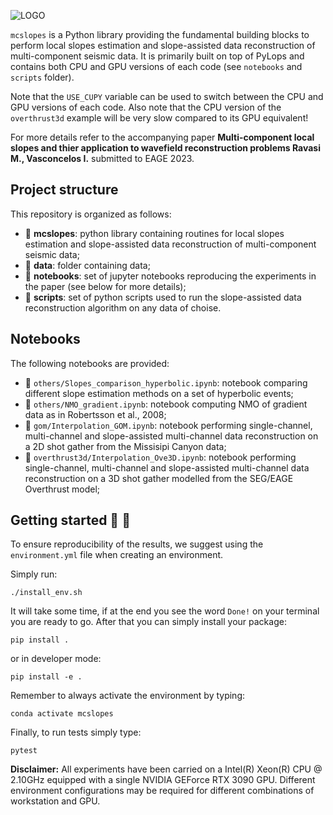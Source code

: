 ![LOGO](https://github.com/DIG-Kaust/Project_Template/blob/master/logo.png)

``mcslopes`` is a Python library providing the fundamental building blocks to perform local slopes estimation and slope-assisted
data reconstruction of multi-component seismic data. It is primarily built on top of PyLops and contains both CPU and GPU versions
of each code (see ``notebooks`` and ``scripts`` folder). 

Note that the ``USE_CUPY`` variable can be used to switch between the CPU and GPU versions of each code. Also note that the CPU 
version of the ``overthrust3d`` example will be very slow compared to its GPU equivalent!

For more details refer to the accompanying paper **Multi-component local slopes and thier application to wavefield reconstruction problems
Ravasi M., Vasconcelos I.** submitted to EAGE 2023.

## Project structure
This repository is organized as follows:

* :open_file_folder: **mcslopes**: python library containing routines for local slopes estimation and slope-assisted
data reconstruction of multi-component seismic data;
* :open_file_folder: **data**: folder containing data;
* :open_file_folder: **notebooks**: set of jupyter notebooks reproducing the experiments in the paper (see below for more details);
* :open_file_folder: **scripts**: set of python scripts used to run the slope-assisted 
  data reconstruction algorithm on any data of choise.

## Notebooks
The following notebooks are provided:

- :orange_book: ``others/Slopes_comparison_hyperbolic.ipynb``: notebook comparing different slope estimation methods
  on a set of hyperbolic events;
- :orange_book: ``others/NMO_gradient.ipynb``: notebook computing NMO of gradient data as in Robertsson et al., 2008;
- :orange_book: ``gom/Interpolation_GOM.ipynb``: notebook performing single-channel, multi-channel and slope-assisted 
  multi-channel data reconstruction on a 2D shot gather from the Missisipi Canyon data;
- :orange_book: ``overthrust3d/Interpolation_Ove3D.ipynb``: notebook performing single-channel, multi-channel and slope-assisted 
  multi-channel data reconstruction on a 3D shot gather modelled from the SEG/EAGE Overthrust model;


## Getting started :space_invader: :robot:
To ensure reproducibility of the results, we suggest using the `environment.yml` file when creating an environment.

Simply run:
```
./install_env.sh
```
It will take some time, if at the end you see the word `Done!` on your terminal you are ready to go. After that you can simply install your package:
```
pip install .
```
or in developer mode:
```
pip install -e .
```

Remember to always activate the environment by typing:
```
conda activate mcslopes
```

Finally, to run tests simply type:
```
pytest
```

**Disclaimer:** All experiments have been carried on a Intel(R) Xeon(R) CPU @ 2.10GHz equipped with a single NVIDIA GEForce RTX 3090 GPU. Different environment 
configurations may be required for different combinations of workstation and GPU.
